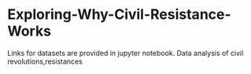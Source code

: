 # Exploring-Why-Civil-Resistance-Works
Links for datasets are provided in jupyter notebook. Data analysis of civil revolutions,resistances
